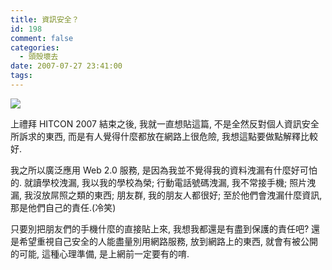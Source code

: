 ```yaml
---
title: 資訊安全？
id: 198
comment: false
categories:
  - 頭殼壞去
date: 2007-07-27 23:41:00
tags:
---
```


[![](http://farm1.static.flickr.com/145/430689695_d1050cafbb_m.jpg)](http://www.flickr.com/photos/arazas/430689695/)

上禮拜 HITCON 2007 結束之後,
我就一直想貼這篇,
不是全然反對個人資訊安全所訴求的東西,
而是有人覺得什麼都放在網路上很危險,
我想這點要做點解釋比較好.

我之所以廣泛應用 Web 2.0 服務,
是因為我並不覺得我的資料洩漏有什麼好可怕的.
就讀學校洩漏, 我以我的學校為榮;
行動電話號碼洩漏, 我不常接手機;
照片洩漏, 我沒放屌照之類的東西;
朋友群, 我的朋友人都很好;
至於他們會洩漏什麼資訊,
那是他們自己的責任.(冷笑)

只要別把朋友們的手機什麼的直接貼上來,
我想我都還是有盡到保護的責任吧?
還是希望重視自己安全的人能盡量別用網路服務,
放到網路上的東西,
就會有被公開的可能,
這種心理準備, 是上網前一定要有的唷.